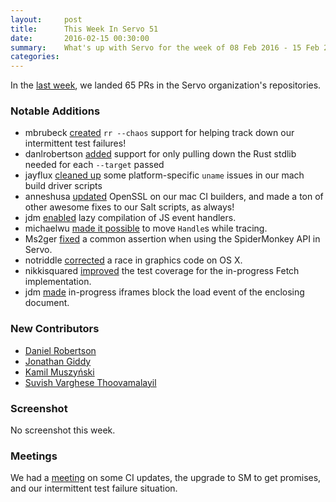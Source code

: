 ```yaml
---
layout:     post
title:      This Week In Servo 51
date:       2016-02-15 00:30:00
summary:    What's up with Servo for the week of 08 Feb 2016 - 15 Feb 2016
categories:
---
```


In the [last week](https://github.com/pulls?page=1&q=is%3Apr+is%3Amerged+closed%3A2016-02-08..2016-02-15+user%3Aservo), we landed 65 PRs in the Servo organization's repositories.

### Notable Additions

- mbrubeck [created](https://github.com/servo/servo/pull/9607) `rr --chaos` support for helping track down our intermittent test failures!
- danlrobertson [added](https://github.com/servo/servo/pull/9611) support for only pulling down the Rust stdlib needed for each `--target` passed
- jayflux [cleaned up](https://github.com/servo/servo/pull/9624) some platform-specific `uname` issues in our mach build driver scripts
- anneshusa [updated](https://github.com/servo/saltfs/pull/218) OpenSSL on our mac CI builders, and made a ton of other awesome fixes to our Salt scripts, as always!
- jdm [enabled](https://github.com/servo/servo/pull/8491) lazy compilation of JS event handlers.
- michaelwu [made it possible](https://github.com/servo/html5ever/pull/193) to move `Handle`s while tracing.
- Ms2ger [fixed](https://github.com/servo/servo/pull/9584) a common assertion when using the SpiderMonkey API in Servo.
- notriddle [corrected](https://github.com/servo/rust-layers/pull/228) a race in graphics code on OS X.
- nikkisquared [improved](https://github.com/servo/servo/pull/9525) the test coverage for the in-progress Fetch implementation.
- jdm [made](https://github.com/servo/servo/pull/6677) in-progress iframes block the load event of the enclosing document.

### New Contributors

 - [Daniel Robertson](https://github.com/danlrobertson)
 - [Jonathan Giddy](https://github.com/jongiddy)
 - [Kamil Muszyński](https://github.com/kmuszyn)
 - [Suvish Varghese Thoovamalayil](https://github.com/vishy1618)

### Screenshot

No screenshot this week.

### Meetings

We had a [meeting](https://github.com/servo/servo/wiki/Meeting-2016-02-08) on some CI updates, the upgrade to SM to get promises, and our intermittent test failure situation.
